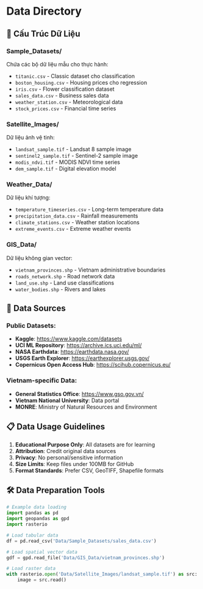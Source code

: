 # Data Directory

## 📁 Cấu Trúc Dữ Liệu

### Sample_Datasets/

Chứa các bộ dữ liệu mẫu cho thực hành:

- `titanic.csv` - Classic dataset cho classification
- `boston_housing.csv` - Housing prices cho regression
- `iris.csv` - Flower classification dataset
- `sales_data.csv` - Business sales data
- `weather_station.csv` - Meteorological data
- `stock_prices.csv` - Financial time series

### Satellite_Images/

Dữ liệu ảnh vệ tinh:

- `landsat_sample.tif` - Landsat 8 sample image
- `sentinel2_sample.tif` - Sentinel-2 sample image
- `modis_ndvi.tif` - MODIS NDVI time series
- `dem_sample.tif` - Digital elevation model

### Weather_Data/

Dữ liệu khí tượng:

- `temperature_timeseries.csv` - Long-term temperature data
- `precipitation_data.csv` - Rainfall measurements
- `climate_stations.csv` - Weather station locations
- `extreme_events.csv` - Extreme weather events

### GIS_Data/

Dữ liệu không gian vector:

- `vietnam_provinces.shp` - Vietnam administrative boundaries
- `roads_network.shp` - Road network data
- `land_use.shp` - Land use classifications
- `water_bodies.shp` - Rivers and lakes

## 🔗 Data Sources

### Public Datasets:

- **Kaggle**: https://www.kaggle.com/datasets
- **UCI ML Repository**: https://archive.ics.uci.edu/ml/
- **NASA Earthdata**: https://earthdata.nasa.gov/
- **USGS Earth Explorer**: https://earthexplorer.usgs.gov/
- **Copernicus Open Access Hub**: https://scihub.copernicus.eu/

### Vietnam-specific Data:

- **General Statistics Office**: https://www.gso.gov.vn/
- **Vietnam National University**: Data portal
- **MONRE**: Ministry of Natural Resources and Environment

## 📋 Data Usage Guidelines

1. **Educational Purpose Only**: All datasets are for learning
2. **Attribution**: Credit original data sources
3. **Privacy**: No personal/sensitive information
4. **Size Limits**: Keep files under 100MB for GitHub
5. **Format Standards**: Prefer CSV, GeoTIFF, Shapefile formats

## 🛠️ Data Preparation Tools

```python
# Example data loading
import pandas as pd
import geopandas as gpd
import rasterio

# Load tabular data
df = pd.read_csv('Data/Sample_Datasets/sales_data.csv')

# Load spatial vector data
gdf = gpd.read_file('Data/GIS_Data/vietnam_provinces.shp')

# Load raster data
with rasterio.open('Data/Satellite_Images/landsat_sample.tif') as src:
    image = src.read()
```
